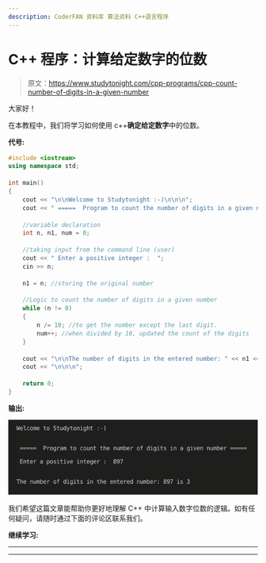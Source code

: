 ```yaml
---
description: CoderFAN 资料库 算法资料 C++语言程序
---
```


# C++ 程序：计算给定数字的位数

> 原文：<https://www.studytonight.com/cpp-programs/cpp-count-number-of-digits-in-a-given-number>

大家好！

在本教程中，我们将学习如何使用 c++**确定给定数字**中的位数。

**代号:**

```cpp
#include <iostream>
using namespace std;

int main()
{
    cout << "\n\nWelcome to Studytonight :-)\n\n\n";
    cout << " =====  Program to count the number of digits in a given number ===== \n\n";

    //variable declaration
    int n, n1, num = 0;

    //taking input from the command line (user)
    cout << " Enter a positive integer :  ";
    cin >> n;

    n1 = n; //storing the original number

    //Logic to count the number of digits in a given number
    while (n != 0)
    {
        n /= 10; //to get the number except the last digit.
        num++; //when divided by 10, updated the count of the digits
    }

    cout << "\n\nThe number of digits in the entered number: " << n1 << " is " << num;
    cout << "\n\n\n";

    return 0;
}
```

**输出:**

![C++ count number of digits program output](img/71b75eb6a7d58f69457cb69f54222906.png)

我们希望这篇文章能帮助你更好地理解 C++ 中计算输入数字位数的逻辑。如有任何疑问，请随时通过下面的评论区联系我们。

**继续学习:**

* * *

* * *